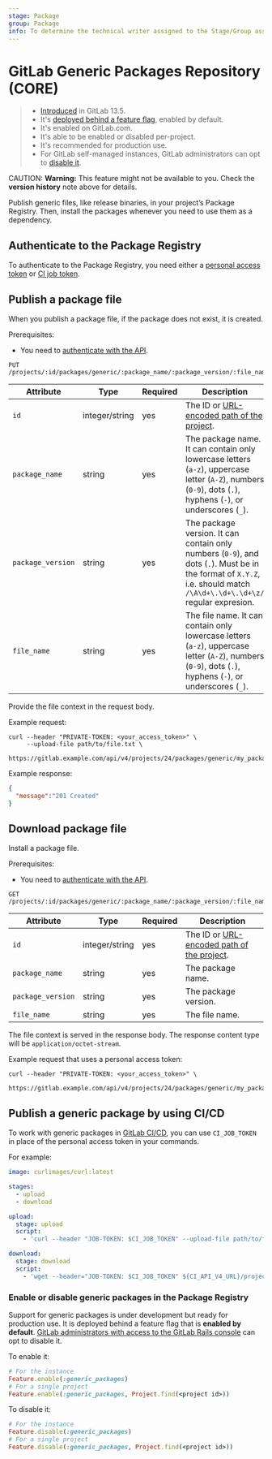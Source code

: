 ```yaml
---
stage: Package
group: Package
info: To determine the technical writer assigned to the Stage/Group associated with this page, see https://about.gitlab.com/handbook/engineering/ux/technical-writing/#designated-technical-writers
---
```


# GitLab Generic Packages Repository **(CORE)**

> - [Introduced](https://gitlab.com/groups/gitlab-org/-/epics/4209) in GitLab 13.5.
> - It's [deployed behind a feature flag](../../../user/feature_flags.md), enabled by default.
> - It's enabled on GitLab.com.
> - It's able to be enabled or disabled per-project.
> - It's recommended for production use.
> - For GitLab self-managed instances, GitLab administrators can opt to [disable it](#enable-or-disable-generic-packages-in-the-package-registry).

CAUTION: **Warning:**
This feature might not be available to you. Check the **version history** note above for details.

Publish generic files, like release binaries, in your project’s Package Registry. Then, install the packages whenever you need to use them as a dependency.

## Authenticate to the Package Registry

To authenticate to the Package Registry, you need either a [personal access token](../../../api/README.md#personalproject-access-tokens)
or [CI job token](../../../api/README.md#gitlab-ci-job-token).

## Publish a package file

When you publish a package file, if the package does not exist, it is created.

Prerequisites:

- You need to [authenticate with the API](../../../api/README.md#authentication).

```plaintext
PUT /projects/:id/packages/generic/:package_name/:package_version/:file_name
```

| Attribute          | Type            | Required | Description                                                                                                                      |
| -------------------| --------------- | ---------| -------------------------------------------------------------------------------------------------------------------------------- |
| `id`               | integer/string  | yes      | The ID or [URL-encoded path of the project](../../../api/README.md#namespaced-path-encoding).                                              |
| `package_name`     | string          | yes      | The package name. It can contain only lowercase letters (`a-z`), uppercase letter (`A-Z`), numbers (`0-9`), dots (`.`), hyphens (`-`), or underscores (`_`).
| `package_version`  | string          | yes      | The package version. It can contain only numbers (`0-9`), and dots (`.`). Must be in the format of `X.Y.Z`, i.e. should match `/\A\d+\.\d+\.\d+\z/` regular expresion.
| `file_name`        | string          | yes      | The file name. It can contain only lowercase letters (`a-z`), uppercase letter (`A-Z`), numbers (`0-9`), dots (`.`), hyphens (`-`), or underscores (`_`).

Provide the file context in the request body.

Example request:

```shell
curl --header "PRIVATE-TOKEN: <your_access_token>" \
     --upload-file path/to/file.txt \
     https://gitlab.example.com/api/v4/projects/24/packages/generic/my_package/0.0.1/file.txt
```

Example response:

```json
{
  "message":"201 Created"
}
```

## Download package file

Install a package file.

Prerequisites:

- You need to [authenticate with the API](../../../api/README.md#authentication).

```plaintext
GET /projects/:id/packages/generic/:package_name/:package_version/:file_name
```

| Attribute          | Type            | Required | Description                                                                         |
| -------------------| --------------- | ---------| ------------------------------------------------------------------------------------|
| `id`               | integer/string  | yes      | The ID or [URL-encoded path of the project](../../../api/README.md#namespaced-path-encoding). |
| `package_name`     | string          | yes      | The package name.                                                                   |
| `package_version`  | string          | yes      | The package version.                                                                |
| `file_name`        | string          | yes      | The file name.                                                                      |

The file context is served in the response body. The response content type will be `application/octet-stream`.

Example request that uses a personal access token:

```shell
curl --header "PRIVATE-TOKEN: <your_access_token>" \
     https://gitlab.example.com/api/v4/projects/24/packages/generic/my_package/0.0.1/file.txt
```

## Publish a generic package by using CI/CD

To work with generic packages in [GitLab CI/CD](./../../../ci/README.md), you can use
`CI_JOB_TOKEN` in place of the personal access token in your commands.

For example:

```yaml
image: curlimages/curl:latest

stages:
  - upload
  - download

upload:
  stage: upload
  script:
    - 'curl --header "JOB-TOKEN: $CI_JOB_TOKEN" --upload-file path/to/file.txt ${CI_API_V4_URL}/projects/${CI_PROJECT_ID}/packages/generic/my_package/0.0.1/file.txt'

download:
  stage: download
  script:
    - 'wget --header="JOB-TOKEN: $CI_JOB_TOKEN" ${CI_API_V4_URL}/projects/${CI_PROJECT_ID}/packages/generic/my_package/0.0.1/file.txt'
```

### Enable or disable generic packages in the Package Registry

Support for generic packages is under development but ready for production use.
It is deployed behind a feature flag that is **enabled by default**.
[GitLab administrators with access to the GitLab Rails console](../../../administration/feature_flags.md)
can opt to disable it.

To enable it:

```ruby
# For the instance
Feature.enable(:generic_packages)
# For a single project
Feature.enable(:generic_packages, Project.find(<project id>))
```

To disable it:

```ruby
# For the instance
Feature.disable(:generic_packages)
# For a single project
Feature.disable(:generic_packages, Project.find(<project id>))
```
